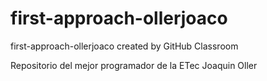 # first-approach-ollerjoaco
first-approach-ollerjoaco created by GitHub Classroom

Repositorio del mejor programador de la ETec
Joaquin Oller
